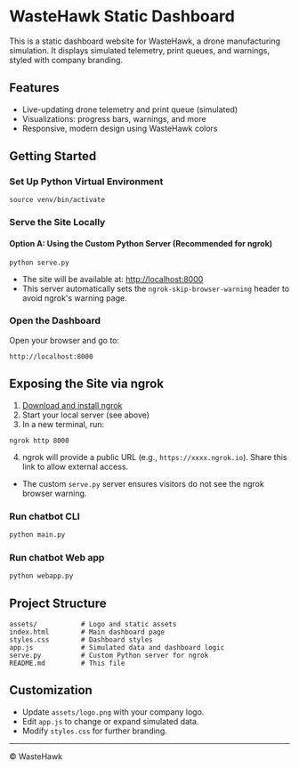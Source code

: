 # WasteHawk Static Dashboard

This is a static dashboard website for WasteHawk, a drone manufacturing simulation. It displays simulated telemetry, print queues, and warnings, styled with company branding.

## Features
- Live-updating drone telemetry and print queue (simulated)
- Visualizations: progress bars, warnings, and more
- Responsive, modern design using WasteHawk colors

## Getting Started

###  Set Up Python Virtual Environment
```
source venv/bin/activate
```

### Serve the Site Locally
#### Option A: Using the Custom Python Server (Recommended for ngrok)
```
python serve.py
```
- The site will be available at: [http://localhost:8000](http://localhost:8000)
- This server automatically sets the `ngrok-skip-browser-warning` header to avoid ngrok's warning page.


### Open the Dashboard
Open your browser and go to:
```
http://localhost:8000
```

## Exposing the Site via ngrok
1. [Download and install ngrok](https://ngrok.com/download)
2. Start your local server (see above)
3. In a new terminal, run:
```
ngrok http 8000
```
4. ngrok will provide a public URL (e.g., `https://xxxx.ngrok.io`). Share this link to allow external access.

- The custom `serve.py` server ensures visitors do not see the ngrok browser warning.


### Run chatbot CLI

```bash
python main.py
```

### Run chatbot Web app

```bash
python webapp.py
```

## Project Structure
```
assets/           # Logo and static assets
index.html        # Main dashboard page
styles.css        # Dashboard styles
app.js            # Simulated data and dashboard logic
serve.py          # Custom Python server for ngrok
README.md         # This file
```

## Customization
- Update `assets/logo.png` with your company logo.
- Edit `app.js` to change or expand simulated data.
- Modify `styles.css` for further branding.

---
© WasteHawk 